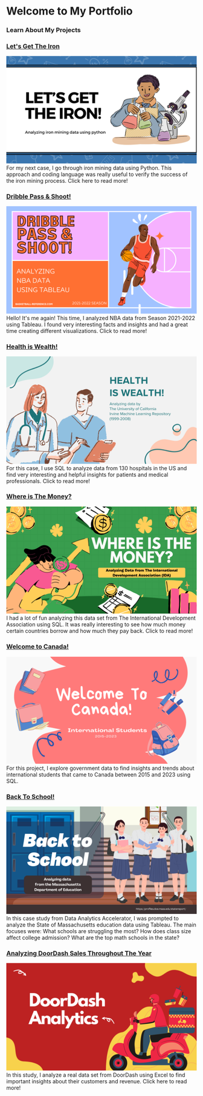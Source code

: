 # Welcome to My Portfolio


### Learn About My Projects

### [Let's Get The Iron](https://www.linkedin.com/pulse/lets-get-iron-diego-manssur-px8gc/?trackingId=uiX3WYm6T3S%2BmnjMT1YtTQ%3D%3D)
[<img src="images/iron.png?raw=true"/>](https://www.linkedin.com/pulse/lets-get-iron-diego-manssur-px8gc/?trackingId=uiX3WYm6T3S%2BmnjMT1YtTQ%3D%3D)
For my next case, I go through iron mining data using Python. This approach and coding language was really useful to verify the success of the iron mining process. Click here to read more!

### [Dribble Pass & Shoot!](https://www.linkedin.com/pulse/dribble-pass-shoot-diego-manssur-scyie/?trackingId=ybhxpXHITjq4iKk5iDpwXw%3D%3D)
[<img src="images/bb.png?raw=true"/>](https://www.linkedin.com/pulse/dribble-pass-shoot-diego-manssur-scyie/?trackingId=ybhxpXHITjq4iKk5iDpwXw%3D%3D)
Hello! It's me again! This time, I analyzed NBA data from Season 2021-2022 using Tableau. I found very interesting facts and insights and had a great time creating different visualizations. Click to read more!

### [Health is Wealth!](https://www.linkedin.com/pulse/health-wealth-diego-manssur-ilree/?trackingId=hel9%2BWKbTemwKWBrC1mxcA%3D%3D)
[<img src="images/health.png?raw=true"/>](https://www.linkedin.com/pulse/health-wealth-diego-manssur-ilree/?trackingId=hel9%2BWKbTemwKWBrC1mxcA%3D%3D)
For this case, I use SQL to analyze data from 130 hospitals in the US and find very interesting and helpful insights for patients and medical professionals. Click to read more!


### [Where is The Money?](https://www.linkedin.com/pulse/where-money-diego-manssur-sfsde/)
[<img src="images/IDA_Thumb.png?raw=true"/>](https://www.linkedin.com/pulse/where-money-diego-manssur-sfsde/)
I had a lot of fun analyzing this data set from The International Development Association using SQL. It was really interesting to see how much money certain countries borrow and how much they pay back. Click to read more!


### [Welcome to Canada!](https://www.linkedin.com/pulse/welcome-canada-diego-manssur-eiwze/?trackingId=%2BfIJPsI6Vih%2F7%2B6sac%2BeHA%3D%3D)
[<img src="images/canada.png?raw=true"/>](https://www.linkedin.com/pulse/welcome-canada-diego-manssur-eiwze/?trackingId=%2BfIJPsI6Vih%2F7%2B6sac%2BeHA%3D%3D)
For this project, I explore government data to find insights and trends about international students that came to Canada between 2015 and 2023 using SQL. 


### [Back To School!](https://www.linkedin.com/posts/diegomanssur_back-to-school-at-least-for-today-i-had-activity-7226639594480377856-GUsO?utm_source=share&utm_medium=member_desktop)
[<img src="images/Mass.png?raw=true"/>](https://www.linkedin.com/posts/diegomanssur_back-to-school-at-least-for-today-i-had-activity-7226639594480377856-GUsO?utm_source=share&utm_medium=member_desktop)
In this case study from Data Analytics Accelerator, I was prompted to analyze the State of Massachusetts education data using Tableau. The main focuses were:
What schools are struggling the most?
How does class size affect college admission?
What are the top math schools in the state? 


### [Analyzing DoorDash Sales Throughout The Year](https://www.linkedin.com/pulse/analyzing-doordash-sales-throughout-year-diego-manssur-9hp4c/)
[<img src="images/doordash.png?raw=true"/>](https://www.linkedin.com/pulse/analyzing-doordash-sales-throughout-year-diego-manssur-9hp4c/)
In this study, I analyze a real data set from DoorDash using Excel to find important insights about their customers and revenue. Click here to read more!
